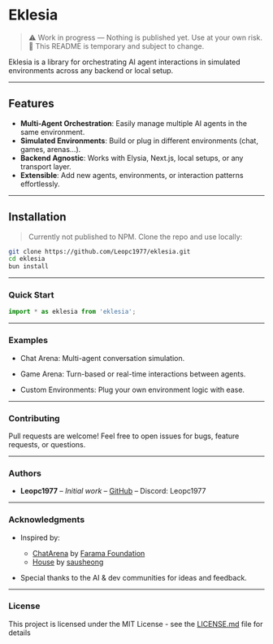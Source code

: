 # Eklesia

> ⚠️ Work in progress — Nothing is published yet. Use at your own risk.  
> 📝 This README is temporary and subject to change.

Eklesia is a library for orchestrating AI agent interactions in simulated environments across any backend or local setup.

---

## Features

- **Multi-Agent Orchestration**: Easily manage multiple AI agents in the same environment.  
- **Simulated Environments**: Build or plug in different environments (chat, games, arenas…).  
- **Backend Agnostic**: Works with Elysia, Next.js, local setups, or any transport layer.  
- **Extensible**: Add new agents, environments, or interaction patterns effortlessly.  

---

## Installation

> Currently not published to NPM. Clone the repo and use locally:

```bash
git clone https://github.com/Leopc1977/eklesia.git
cd eklesia
bun install
```

---

### Quick Start 

```js
import * as eklesia from 'eklesia';
```

---

### Examples

- Chat Arena: Multi-agent conversation simulation.

- Game Arena: Turn-based or real-time interactions between agents.

- Custom Environments: Plug your own environment logic with ease.

---

### Contributing

Pull requests are welcome! Feel free to open issues for bugs, feature requests, or questions.

---

### Authors

- **Leopc1977** – *Initial work* – [GitHub](https://github.com/Leopc1977) – Discord: Leopc1977

---

### Acknowledgments

- Inspired by:
  - [ChatArena](https://github.com/Farama-Foundation/chatarena) by [Farama Foundation](https://github.com/Farama-Foundation)
  - [House](https://github.com/sausheong/house) by [sausheong](https://github.com/sausheong)

- Special thanks to the AI & dev communities for ideas and feedback.

---

### License

This project is licensed under the MIT License - see the [LICENSE.md](./LICENSE.md) file for details
